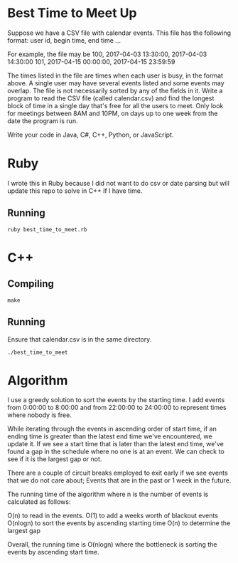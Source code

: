 # Best Time to Meet Up

Suppose we have a CSV file with calendar events.  This file has the following format:
user id, begin time, end time
...

For example, the file may be 
100, 2017-04-03 13:30:00, 2017-04-03 14:30:00
101, 2017-04-15 00:00:00, 2017-04-15 23:59:59

The times listed in the file are times when each user is busy, in the format above. A single user may have several events listed and some events may overlap.  The file is not necessarily sorted by any of the fields in it. Write a program to read the CSV file (called calendar.csv) and find the longest block of time in a single day that's free for all the users to meet. Only look for meetings between 8AM and 10PM, on days up to one week from the date the program is run.

Write your code in Java, C#, C++, Python, or JavaScript.

# Ruby

I wrote this in Ruby because I did not want to do csv or date parsing but will update this repo to solve in C++ if I have time.

## Running

```
ruby best_time_to_meet.rb
```

# C++

## Compiling
```
make
```

## Running

Ensure that calendar.csv is in the same directory.

```
./best_time_to_meet
```

# Algorithm

I use a greedy solution to sort the events by the starting time. I add events from 0:00:00 to 8:00:00 and from 22:00:00 to 24:00:00 to represent times where nobody is free.

While iterating through the events in ascending order of start time, if an ending time is greater than the latest end time we've encountered, we update it. If we see a start time that is later than the latest end time, we've found a gap in the schedule where no one is at an event. We can check to see if it is the largest gap or not.

There are a couple of circuit breaks employed to exit early if we see events that we do not care about; Events that are in the past or 1 week in the future.

The running time of the algorithm where n is the number of events is calculated as follows:

O(n) to read in the events.
O(1) to add a weeks worth of blackout events
O(nlogn) to sort the events by ascending starting time
O(n) to determine the largest gap

Overall, the running time is O(nlogn) where the bottleneck is sorting the events by ascending start time.

